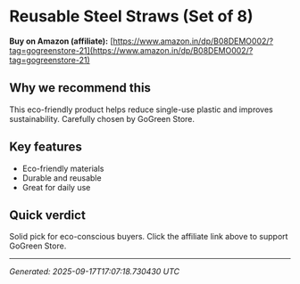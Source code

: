# Reusable Steel Straws (Set of 8)

**Buy on Amazon (affiliate):** [https://www.amazon.in/dp/B08DEMO002/?tag=gogreenstore-21](https://www.amazon.in/dp/B08DEMO002/?tag=gogreenstore-21)


## Why we recommend this

This eco-friendly product helps reduce single-use plastic and improves sustainability. Carefully chosen by GoGreen Store.


## Key features

- Eco-friendly materials
- Durable and reusable
- Great for daily use


## Quick verdict

Solid pick for eco-conscious buyers. Click the affiliate link above to support GoGreen Store.


---

*Generated: 2025-09-17T17:07:18.730430 UTC*

